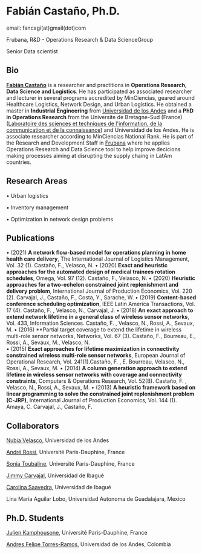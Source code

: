 
<h1>Fabián Castaño, Ph.D.</h1>
<p>email: fancagi(at)gmail(dot)com</p>
<p> Frubana, R&D - Operations Research & Data ScienceGroup</p>
<p> Senior Data scientist  </p>

<h2>Bio</h2>

**[Fabián Castaño](https://scholar.google.com/citations?user=IDR10j8AAAAJ&hl=es)** is a researcher and practitions in **Operations Research, Data Science and Logistics**. He has participated as associated researcher and lecturer in several programs accredited by MinCiencias, geared around Healthcare Logistics, Network Design, and Urban Logistics. He obtained a master in **Industrial Engineering** from [Universidad de los Andes](https://www.uniandes.edu.co/) and a **PhD in Operations Research** from the Universite de Bretagne-Sud (France) ([Laboratoire des sciences et techniques de l'information, de la communication et de la connaissance](https://labsticc.fr/en)) and Universidad de los Andes.  He is associate researcher according to MinCiencias National Rank. He is part of the Research and Development Staff in [Frubana](https://www.frubana.com/) where he applies Operations Research and Data Science tool to help improve decicions making processes aiming at disrupting the supply chaing in LatAm countries. 



<h2>Research Areas</h2>

<p> •	Urban logistics </p> 
<p> •	Inventory management </p> 
<p> •	Optimization in network design problems</p> 

<h2> Publications </h2>
	
• (2021) **A network flow-based model for operations planning in home health care delivery**, The International Journal of Logistics Management, Vol. 32 (1). Castaño, F., Velasco, N. 
 • (2020) **Exact and heuristic approaches for the automated design of medical trainees rotation schedules**, Omega, Vol. 97 (12).
Castaño, F., Velasco, N. 
• (2020) **Heuristic approaches for a two-echelon constrained joint replenishment and delivery problem**, International Journal of Production Economics, Vol. 220 (2).
Carvajal, J., Castaño, F., Costa, Y., Sarache, W. 
• (2019) **Content-based conference scheduling optimization**, IEEE Latin America Transactions, Vol. 17 (4). Castaño, F. , Velasco, N., Carvajal, J.
• (2018) **An exact approach to extend network lifetime in a general class of wireless sensor networks**, Vol. 433, Information Sciences. Castaño, F. , Velasco, N., Rossi, A., Sevaux, M. 
• (2016) **Partial target coverage to extend the lifetime in wireless multi-role sensor networks, Networks, Vol. 67 (3). Castaño, F., Bourreau, E., Rossi, A., Sevaux, M., Velasco, N.  
• (2015) **Exact approaches for lifetime maximization in connectivity constrained wireless multi-role sensor networks**, European Journal of Operational Research,
Vol. 241(1).Castaño, F. , E. Bourreau, Velasco, N., Rossi, A., Sevaux, M. 
• (2014) **A column generation approach to extend lifetime in wireless sensor networks with coverage and connectivity constraints**, Computers & Operations Research, Vol. 52(B). Castaño, F. , Velasco, N., Rossi, A., Sevaux, M. 
• (2013) **A heuristic framework based on linear programming to solve the constrained joint replenishment problem (C-JRP)**, International Journal of Production Economics, Vol. 144 (1). Amaya, C. Carvajal, J., Castaño, F.

<h2>Collaborators </h2>

[Nubia Velasco](https://administracion.uniandes.edu.co/profesores/nubia-milena-velasco-rodriguez), Universidad de los Andes

[André Rossi](https://www.lamsade.dauphine.fr/~arossi/), Université Paris-Dauphine, France

[Sonia Toubaline](https://www.lamsade.dauphine.fr/~stoubaline/), Université Paris-Dauphine, France

[Jimmy Carvajal](https://scholar.google.com/citations?user=Dri03FMAAAAJ&hl=es&oi=ao), Universidad de Ibagué

[Carolina Saavedra](https://scholar.google.com/citations?hl=es&user=L2CMLXsAAAAJ), Universidad de Ibagué

Lina Maria Aguilar Lobo, Universidad Autonoma de Guadalajara, Mexico 


<h2>Ph.D. Students </h2>

[Julien Kamphousone](https://www.lamsade.dauphine.fr/~jkhamphousone/), Université Paris-Dauphine, France

[Andres Felipe Torres-Ramos](https://scholar.google.com/citations?hl=es&user=1zM8GN4AAAAJ), Universidad de los Andes, Colombia

